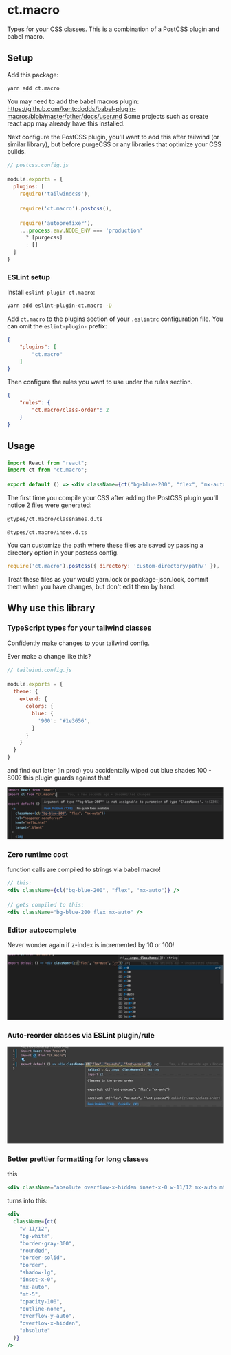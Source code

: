 # ct.macro

Types for your CSS classes. This is a combination of a PostCSS plugin and babel macro.

## Setup
Add this package:
```bash
yarn add ct.macro
```

You may need to add the babel macros plugin: https://github.com/kentcdodds/babel-plugin-macros/blob/master/other/docs/user.md Some projects such as create react app may already have this installed.

Next configure the PostCSS plugin, you'll want to add this after tailwind (or similar library), but before purgeCSS or any libraries that optimize your CSS builds.

```js
// postcss.config.js

module.exports = {
  plugins: [
    require('tailwindcss'),

    require('ct.macro').postcss(),

    require('autoprefixer'),
    ...process.env.NODE_ENV === 'production'
      ? [purgecss]
      : []
  ]
}
```

### ESLint setup

Install `eslint-plugin-ct.macro`:

```bash
yarn add eslint-plugin-ct.macro -D
```

Add `ct.macro` to the plugins section of your `.eslintrc` configuration file. You can omit the `eslint-plugin-` prefix:

```json
{
    "plugins": [
        "ct.macro"
    ]
}
```


Then configure the rules you want to use under the rules section.

```json
{
    "rules": {
        "ct.macro/class-order": 2
    }
}
```

## Usage

```jsx
import React from "react";
import ct from "ct.macro";

export default () => <div className={ct("bg-blue-200", "flex", "mx-auto")} />;
```

The first time you compile your CSS after adding the PostCSS plugin you'll notice 2 files were generated:

`@types/ct.macro/classnames.d.ts`

`@types/ct.macro/index.d.ts`

You can customize the path where these files are saved by passing a directory option in your postcss config.

```js
require('ct.macro').postcss({ directory: 'custom-directory/path/' }),
```

Treat these files as your would yarn.lock or package-json.lock, commit them when you have changes, but don't edit them by hand.

## Why use this library

### TypeScript types for your tailwind classes

Confidently make changes to your tailwind config.

Ever make a change like this?
```js
// tailwind.config.js

module.exports = {
  theme: {
    extend: {
      colors: {
        blue: {
          '900': '#1e3656',
        }
      }
    }
  }
}
```
and find out later (in prod) you accidentally wiped out blue shades 100 - 800? this plugin guards against that!

![type error from missing class](assets/missing-class.png)

### Zero runtime cost

function calls are compiled to strings via babel macro!

```jsx
// this:
<div className={cl("bg-blue-200", "flex", "mx-auto")} />

// gets compiled to this:
<div className="bg-blue-200 flex mx-auto" />
```

### Editor autocomplete
Never wonder again if z-index is incremented by 10 or 100!

![autocomplete suggestions for z index](assets/autocomplete.png)

### Auto-reorder classes via ESLint plugin/rule

![ESLint auto fix for class order](assets/autofix-class-order.gif)

### Better prettier formatting for long classes
this
```jsx
<div className="absolute overflow-x-hidden inset-x-0 w-11/12 mx-auto mt-5 overflow-y-auto bg-white outline-none border border-gray-300 border-solid rounded shadow-lg opacity-100" />
```

turns into this:

```jsx
<div
  className={ct(
    "w-11/12",
    "bg-white",
    "border-gray-300",
    "rounded",
    "border-solid",
    "border",
    "shadow-lg",
    "inset-x-0",
    "mx-auto",
    "mt-5",
    "opacity-100",
    "outline-none",
    "overflow-y-auto",
    "overflow-x-hidden",
    "absolute"
  )}
/>
```
